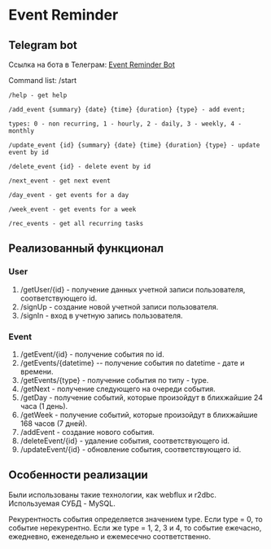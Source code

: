 # Event Reminder

## Telegram bot
Ссылка на бота в Телеграм: [Event Reminder Bot](t.me/event_reminder_pb_bot)

Command list:
    /start
    
    /help - get help
    
    /add_event {summary} {date} {time} {duration} {type} - add event;
    
    types: 0 - non recurring, 1 - hourly, 2 - daily, 3 - weekly, 4 - monthly
    
    /update_event {id} {summary} {date} {time} {duration} {type} - update event by id
    
    /delete_event {id} - delete event by id
    
    /next_event - get next event
    
    /day_event - get events for a day
    
    /week_event - get events for a week
    
    /rec_events - get all recurring tasks



## Реализованный функционал
### User
1. /getUser/{id} - получение данных учетной записи пользователя, соответствующего id.
2. /signUp - создание новой учетной записи пользователя.
3. /signIn - вход в учетную запись пользователя.

### Event
1. /getEvent/{id} - получение события по id.
2. /getEvents/{datetime} -- получение события по datetime - дате и времени.
3. /getEvents/{type} - получение события по типу - type.
4. /getNext - получение следующего на очереди события.
5. /getDay - получение событий, которые произойдут в блихжайшие 24 часа (1 день).
6. /getWeek - получение событий, которые произойдут в блихжайшие 168 часов (7 дней).
7. /addEvent - создание нового события.
8. /deleteEvent/{id} - удаление события, соответствующего id.
9. /updateEvent/{id} - обновление события, соответствующего id.

## Особенности реализации
Были использованы такие технологии, как webflux и r2dbc. Используемая СУБД - MySQL.

Рекурентность события определяется значением type. Если type = 0, то событие нерекурентно. Если же type = 1, 2, 3 и 4, то событие ежечасно, ежедневно, еженедельно и ежемесечно соответственно.
